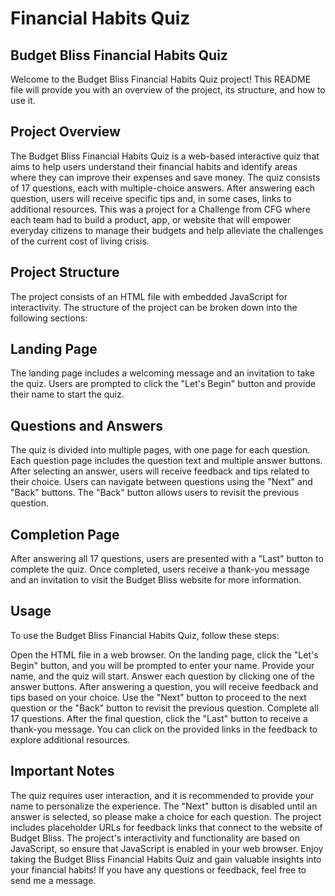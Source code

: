 # Financial Habits Quiz
## Budget Bliss Financial Habits Quiz
Welcome to the Budget Bliss Financial Habits Quiz project! This README file will provide you with an overview of the project, its structure, and how to use it.

## Project Overview
The Budget Bliss Financial Habits Quiz is a web-based interactive quiz that aims to help users understand their financial habits and identify areas where they can improve their expenses and save money. 
The quiz consists of 17 questions, each with multiple-choice answers. After answering each question, users will receive specific tips and, in some cases, links to additional resources. 
This was a project for a Challenge from CFG where each team had to build a product, app, or website that will empower everyday citizens to manage their budgets and help alleviate the challenges of the current cost of living crisis.

 

## Project Structure
The project consists of an HTML file with embedded JavaScript for interactivity. 
The structure of the project can be broken down into the following sections:

## Landing Page
The landing page includes a welcoming message and an invitation to take the quiz.
Users are prompted to click the "Let's Begin" button and provide their name to start the quiz.

## Questions and Answers
The quiz is divided into multiple pages, with one page for each question.
Each question page includes the question text and multiple answer buttons.
After selecting an answer, users will receive feedback and tips related to their choice.
Users can navigate between questions using the "Next" and "Back" buttons.
The "Back" button allows users to revisit the previous question.

## Completion Page
After answering all 17 questions, users are presented with a "Last" button to complete the quiz.
Once completed, users receive a thank-you message and an invitation to visit the Budget Bliss website for more information.


## Usage
To use the Budget Bliss Financial Habits Quiz, follow these steps:

Open the HTML file in a web browser.
On the landing page, click the "Let's Begin" button, and you will be prompted to enter your name.
Provide your name, and the quiz will start.
Answer each question by clicking one of the answer buttons.
After answering a question, you will receive feedback and tips based on your choice.
Use the "Next" button to proceed to the next question or the "Back" button to revisit the previous question.
Complete all 17 questions.
After the final question, click the "Last" button to receive a thank-you message.
You can click on the provided links in the feedback to explore additional resources.

## Important Notes
The quiz requires user interaction, and it is recommended to provide your name to personalize the experience.
The "Next" button is disabled until an answer is selected, so please make a choice for each question.
The project includes placeholder URLs for feedback links that connect to the website of Budget Bliss. 
The project's interactivity and functionality are based on JavaScript, so ensure that JavaScript is enabled in your web browser.
Enjoy taking the Budget Bliss Financial Habits Quiz and gain valuable insights into your financial habits! If you have any questions or feedback, feel free to send me a message.
